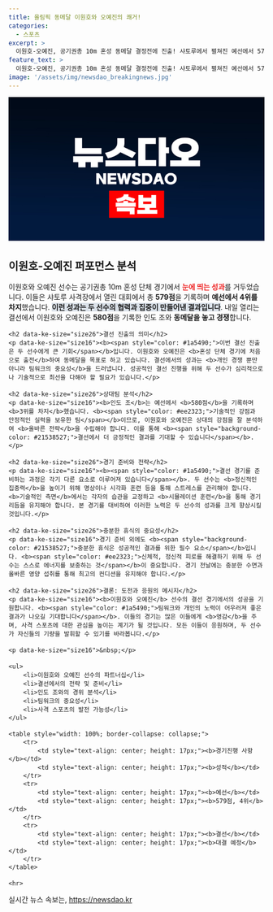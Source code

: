 ```yaml
---
title: 올림픽 동메달 이원호와 오예진의 쾌거!
categories:
  - 스포츠
excerpt: >
  이원호-오예진, 공기권총 10m 혼성 동메달 결정전에 진출! 샤토루에서 펼쳐진 예선에서 579점을 쏘며 4위에 올라, 이제 사흘 후 결선에서 인도를 상대로 메달의 주인공이 될 기회를 노린다!
feature_text: >
  이원호-오예진, 공기권총 10m 혼성 동메달 결정전에 진출! 샤토루에서 펼쳐진 예선에서 579점을 쏘며 4위에 올라, 이제 사흘 후 결선에서 인도를 상대로 메달의 주인공이 될 기회를 노린다!
image: '/assets/img/newsdao_breakingnews.jpg'
---
```


<p><img src="/assets/img/newsdao_breakingnews.jpg" alt="koreaapp 속보" /></p>

<p><html>
<head>
    <title>이원호-오예진, 공기권총 10ｍ 혼성 동메달 결정전 진출</title>
</head>
<body>
    <h2 data-ke-size="size26">이원호-오예진 퍼포먼스 분석</h2>
    <p data-ke-size="size16">이원호와 오예진 선수는 공기권총 10m 혼성 단체 경기에서 <b><span style="color: #ee2323;">눈에 띄는 성과</span></b>를 거두었습니다. 이들은 샤토루 사격장에서 열린 대회에서 총 <b>579점</b>을 기록하며 <b>예선에서 4위를 차지</b>했습니다. <b><span style="background-color: #21538527;">이런 성과는 두 선수의 협력과 집중이 만들어낸 결과입니다</span></b>. 내일 열리는 결선에서 이원호와 오예진은 <b>580점</b>을 기록한 인도 조와 <b>동메달을 놓고 경쟁</b>합니다.</p></p>

<pre><code>&lt;h2 data-ke-size="size26"&gt;결선 진출의 의미&lt;/h2&gt;
&lt;p data-ke-size="size16"&gt;&lt;b&gt;&lt;span style="color: #1a5490;"&gt;이번 결선 진출은 두 선수에게 큰 기회&lt;/span&gt;&lt;/b&gt;입니다. 이원호와 오예진은 &lt;b&gt;혼성 단체 경기에 처음으로 출전&lt;/b&gt;하여 동메달을 목표로 하고 있습니다. 결선에서의 성과는 &lt;b&gt;개인 경쟁 뿐만 아니라 팀워크의 중요성&lt;/b&gt;을 드러냅니다. 성공적인 결선 진행을 위해 두 선수가 심리적으로나 기술적으로 최선을 다해야 할 필요가 있습니다.&lt;/p&gt;

&lt;h2 data-ke-size="size26"&gt;상대팀 분석&lt;/h2&gt;
&lt;p data-ke-size="size16"&gt;&lt;b&gt;인도 조&lt;/b&gt;는 예선에서 &lt;b&gt;580점&lt;/b&gt;을 기록하며 &lt;b&gt;3위를 차지&lt;/b&gt;했습니다. &lt;b&gt;&lt;span style="color: #ee2323;"&gt;기술적인 강점과 안정적인 실력을 보유한 팀&lt;/span&gt;&lt;/b&gt;이므로, 이원호와 오예진은 상대의 강점을 잘 분석하여 &lt;b&gt;올바른 전략&lt;/b&gt;을 수립해야 합니다. 이를 통해 &lt;b&gt;&lt;span style="background-color: #21538527;"&gt;결선에서 더 긍정적인 결과를 기대할 수 있습니다&lt;/span&gt;&lt;/b&gt;.&lt;/p&gt;

&lt;h2 data-ke-size="size26"&gt;경기 준비와 전략&lt;/h2&gt;
&lt;p data-ke-size="size16"&gt;&lt;b&gt;&lt;span style="color: #1a5490;"&gt;결선 경기를 준비하는 과정은 각기 다른 요소로 이루어져 있습니다&lt;/span&gt;&lt;/b&gt;. 두 선수는 &lt;b&gt;정신적인 집중력&lt;/b&gt;을 높이기 위해 명상이나 시각화 훈련 등을 통해 스트레스를 관리해야 합니다. &lt;b&gt;기술적인 측면&lt;/b&gt;에서는 각자의 습관을 교정하고 &lt;b&gt;시뮬레이션 훈련&lt;/b&gt;을 통해 경기 리듬을 유지해야 합니다. 본 경기를 대비하여 이러한 노력은 두 선수의 성과를 크게 향상시킬 것입니다.&lt;/p&gt;

&lt;h2 data-ke-size="size26"&gt;충분한 휴식의 중요성&lt;/h2&gt;
&lt;p data-ke-size="size16"&gt;경기 준비 외에도 &lt;b&gt;&lt;span style="background-color: #21538527;"&gt;충분한 휴식은 성공적인 결과를 위한 필수 요소&lt;/span&gt;&lt;/b&gt;입니다. &lt;b&gt;&lt;span style="color: #ee2323;"&gt;신체적, 정신적 피로를 해결하기 위해 두 선수는 스스로 에너지를 보충하는 것&lt;/span&gt;&lt;/b&gt;이 중요합니다. 경기 전날에는 충분한 수면과 올바른 영양 섭취를 통해 최고의 컨디션을 유지해야 합니다.&lt;/p&gt;

&lt;h2 data-ke-size="size26"&gt;결론: 도전과 응원의 메시지&lt;/h2&gt;
&lt;p data-ke-size="size16"&gt;&lt;b&gt;이원호와 오예진&lt;/b&gt; 선수의 결선 경기에서의 성공을 기원합니다. &lt;b&gt;&lt;span style="color: #1a5490;"&gt;팀워크와 개인의 노력이 어우러져 좋은 결과가 나오길 기대합니다&lt;/span&gt;&lt;/b&gt;. 이들의 경기는 많은 이들에게 &lt;b&gt;영감&lt;/b&gt;을 주며, 사격 스포츠에 대한 관심을 높이는 계기가 될 것입니다. 모든 이들이 응원하며, 두 선수가 자신들의 기량을 발휘할 수 있기를 바라봅니다.&lt;/p&gt;

&lt;p data-ke-size="size16"&gt;&amp;nbsp;&lt;/p&gt;

&lt;ul&gt;
    &lt;li&gt;이원호와 오예진 선수의 파트너십&lt;/li&gt;
    &lt;li&gt;결선에서의 전략 및 준비&lt;/li&gt;
    &lt;li&gt;인도 조와의 경위 분석&lt;/li&gt;
    &lt;li&gt;팀워크의 중요성&lt;/li&gt;
    &lt;li&gt;사격 스포츠의 발전 가능성&lt;/li&gt;
&lt;/ul&gt;

&lt;table style="width: 100%; border-collapse: collapse;"&gt;
    &lt;tr&gt;
        &lt;td style="text-align: center; height: 17px;"&gt;&lt;b&gt;경기진행 사항&lt;/b&gt;&lt;/td&gt;
        &lt;td style="text-align: center; height: 17px;"&gt;&lt;b&gt;성적&lt;/b&gt;&lt;/td&gt;
    &lt;/tr&gt;
    &lt;tr&gt;
        &lt;td style="text-align: center; height: 17px;"&gt;&lt;b&gt;예선&lt;/b&gt;&lt;/td&gt;
        &lt;td style="text-align: center; height: 17px;"&gt;&lt;b&gt;579점, 4위&lt;/b&gt;&lt;/td&gt;
    &lt;/tr&gt;
    &lt;tr&gt;
        &lt;td style="text-align: center; height: 17px;"&gt;&lt;b&gt;결선&lt;/b&gt;&lt;/td&gt;
        &lt;td style="text-align: center; height: 17px;"&gt;&lt;b&gt;대결 예정&lt;/b&gt;&lt;/td&gt;
    &lt;/tr&gt;
&lt;/table&gt;

&lt;hr&gt;
</code></pre>

<p></body>
</html></p>
실시간 뉴스 속보는, <a href="https://newsdao.kr" rel="dofollow">https://newsdao.kr</a>


